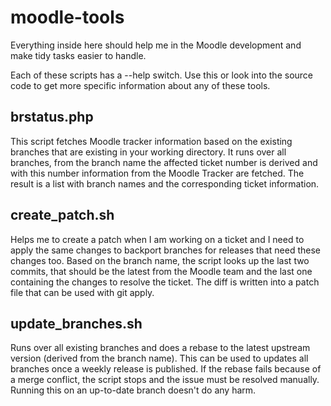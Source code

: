 # moodle-tools

Everything inside here should help me in the Moodle development and make tidy tasks easier
to handle.

Each of these scripts has a --help switch. Use this or look into the source code to get
more specific information about any of these tools.

## brstatus.php

This script fetches Moodle tracker information based on the existing branches that are existing
in your working directory. It runs over all branches, from the branch name the affected ticket
number is derived and with this number information from the Moodle Tracker are fetched. The
result is a list with branch names and the corresponding ticket information.

## create_patch.sh

Helps me to create a patch when I am working on a ticket and I need to apply the same changes
to backport branches for releases that need these changes too. Based on the branch name,
the script looks up the last two commits, that should be the latest from the Moodle team
and the last one containing the changes to resolve the ticket. The diff is written into
a patch file that can be used with git apply.

## update_branches.sh

Runs over all existing branches and does a rebase to the latest upstream version (derived
from the branch name). This can be used to updates all branches once a weekly release is
published. If the rebase fails because of a merge conflict, the script stops and the
issue must be resolved manually. Running this on an up-to-date branch doesn't do any harm.